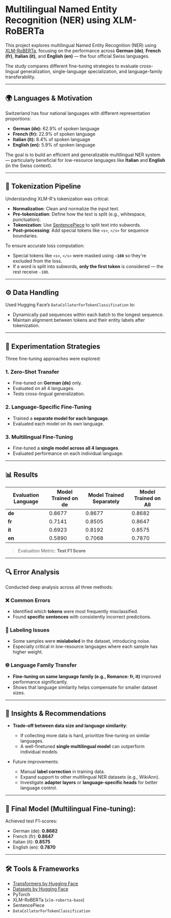 # Multilingual Named Entity Recognition (NER) using XLM-RoBERTa

This project explores multilingual Named Entity Recognition (NER) using [XLM-RoBERTa](https://huggingface.co/xlm-roberta-base), focusing on the performance across **German (de)**, **French (fr)**, **Italian (it)**, and **English (en)** — the four official Swiss languages. 

The study compares different fine-tuning strategies to evaluate cross-lingual generalization, single-language specialization, and language-family transferability.

---

## 🌍 Languages & Motivation

Switzerland has four national languages with different representation proportions:

- **German (de):** 62.9% of spoken language 
- **French (fr):** 22.9% of spoken language
- **Italian (it):** 8.4% of spoken language
- **English (en):** 5.9% of spoken language

The goal is to build an efficient and generalizable multilingual NER system — particularly beneficial for low-resource languages like **Italian** and **English** (in the Swiss context).

---

## 🧱 Tokenization Pipeline

Understanding XLM-R's tokenization was critical:

- **Normalization**: Clean and normalize the input text.
- **Pre-tokenization**: Define how the text is split (e.g., whitespace, punctuation).
- **Tokenization**: Use [SentencePiece](https://github.com/google/sentencepiece) to split text into subwords.
- **Post-processing**: Add special tokens like `<s>`, `</s>` for sequence boundaries.

To ensure accurate loss computation:
- Special tokens like `<s>`, `</s>` were masked using **`-100`** so they're excluded from the loss.
- If a word is split into subwords, **only the first token** is considered — the rest receive `-100`.

---

## ⚙️ Data Handling

Used Hugging Face’s `DataCollatorForTokenClassification` to:
- Dynamically pad sequences within each batch to the longest sequence.
- Maintain alignment between tokens and their entity labels after tokenization.

---

## 🧪 Experimentation Strategies

Three fine-tuning approaches were explored:

### 1. **Zero-Shot Transfer**
- Fine-tuned on **German (de)** only.
- Evaluated on all 4 languages.
- Tests cross-lingual generalization.

### 2. **Language-Specific Fine-Tuning**
- Trained a **separate model for each language**.
- Evaluated each model on its own language.

### 3. **Multilingual Fine-Tuning**
- Fine-tuned a **single model across all 4 languages**.
- Evaluated performance on each individual language.

---

## 📊 Results

| Evaluation Language | Model Trained on de | Model Trained Separately | Model Trained on All |
|---------------------|---------------------|---------------------------|-----------------------|
| **de**              | 0.8677              | 0.8677                    | 0.8682                |
| **fr**              | 0.7141              | 0.8505                    | 0.8647                |
| **it**              | 0.6923              | 0.8192                    | 0.8575                |
| **en**              | 0.5890              | 0.7068                    | 0.7870                |

> Evaluation Metric: **Test F1 Score**

---

## 🔍 Error Analysis

Conducted deep analysis across all three methods:

### ❌ Common Errors
- Identified which **tokens** were most frequently misclassified.
- Found **specific sentences** with consistently incorrect predictions.

### 🧾 Labeling Issues
- Some samples were **mislabeled** in the dataset, introducing noise.
- Especially critical in low-resource languages where each sample has higher weight.

### 🌐 Language Family Transfer
- **Fine-tuning on same language family (e.g., Romance: fr, it)** improved performance significantly.
- Shows that language similarity helps compensate for smaller dataset sizes.

---

## 🧠 Insights & Recommendations

- **Trade-off between data size and language similarity**:
  - If collecting more data is hard, prioritize fine-tuning on similar languages.
  - A well-finetuned **single multilingual model** can outperform individual models.
  
- Future improvements:
  - Manual **label correction** in training data.
  - Expand support to other multilingual NER datasets (e.g., WikiAnn).
  - Investigate **adapter layers** or **language-specific heads** for better language control.

---

## 🚀 **Final Model (Multilingual Fine-tuning)**:  
Achieved test F1-scores:  
- German (de): **0.8682**  
- French (fr): **0.8647**  
- Italian (it): **0.8575**  
- English (en): **0.7870**

---

## 🛠️ Tools & Frameworks

- [Transformers by Hugging Face](https://github.com/huggingface/transformers)
- [Datasets by Hugging Face](https://github.com/huggingface/datasets)
- PyTorch
- XLM-RoBERTa (`xlm-roberta-base`)
- SentencePiece
- `DataCollatorForTokenClassification`
